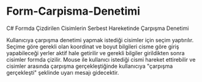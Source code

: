 # Form-Carpisma-Denetimi
C# Formda Çizdirilen Cisimlerin Serbest Hareketinde Çarpışma Denetimi

Kullanıcıya çarpışma denetimi yapmak istediği cisimler için seçim yaptırılır. 
Seçime göre gerekli olan koordinat ve boyut bilgileri cisme göre giriş yapabileceği yerler aktif hale getirilir ve gerekli bilgiler girildikten sonra cisimler formda çizilir.
Mouse ile kullanıcı istediği cismi hareket ettirebilir ve cisimler arasında çarpışma gerçekleştiğinde kullanıcıya "çarpışma gerçekleşti" şeklinde uyarı mesajı gidecektir.

